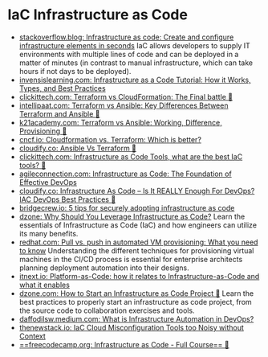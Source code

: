 # IaC Infrastructure as Code
- [stackoverflow.blog: Infrastructure as code: Create and configure infrastructure elements in seconds](https://stackoverflow.blog/2021/03/08/infrastructure-as-code-create-and-configure-infrastructure-elements-in-seconds/) IaC allows developers to supply IT environments with multiple lines of code and can be deployed in a matter of minutes (in contrast to manual infrastructure, which can take hours if not days to be deployed).
- [invensislearning.com: Infrastructure as a Code Tutorial: How it Works, Types, and Best Practices](https://www.invensislearning.com/blog/infrastructure-as-a-code-tutorial/)
- [clickittech.com: Terraform vs CloudFormation: The Final battle 🌟](https://www.clickittech.com/devops/terraform-vs-cloudformation/)
- [intellipaat.com: Terraform vs Ansible: Key Differences Between Terraform and Ansible 🌟](https://intellipaat.com/blog/terraform-vs-ansible-difference) 
- [k21academy.com: Terraform vs Ansible: Working, Difference, Provisioning 🌟](https://k21academy.com/ansible/terraform-vs-ansible)
- [cncf.io: Cloudformation vs. Terraform: Which is better?](https://www.cncf.io/blog/2021/04/06/cloudformation-vs-terraform-which-is-better/)
- [cloudify.co: Ansible Vs Terraform 🌟](https://cloudify.co/blog/ansible-vs-terraform/)
- [clickittech.com: Infrastructure as Code Tools, what are the best IaC tools? 🌟](https://www.clickittech.com/devops/infrastructure-as-code-tools/)
- [agileconnection.com: Infrastructure as Code: The Foundation of Effective DevOps](https://www.agileconnection.com/article/infrastructure-code-foundation-effective-devops)
- [cloudify.co: Infrastructure As Code – Is It REALLY Enough For DevOps? IAC DevOps Best Practices 🌟](https://cloudify.co/blog/infrastructure-as-code-is-it-really-enough-for-devops/)
- [bridgecrew.io: 5 tips for securely adopting infrastructure as code](https://bridgecrew.io/blog/5-tips-for-securely-adopting-infrastructure-as-code/)
- [dzone: Why Should You Leverage Infrastructure as Code?](https://dzone.com/articles/reasons-to-leverage-infrastructure-as-code) Learn the essentials of Infrastructure as Code (IaC) and how engineers can utilize its many benefits.
- [redhat.com: Pull vs. push in automated VM provisioning: What you need to know](https://www.redhat.com/architect/pull-push-provisioning-cicd) Understanding the different techniques for provisioning virtual machines in the CI/CD process is essential for enterprise architects planning deployment automation into their designs.
- [itnext.io: Platform-as-Code: how it relates to Infrastructure-as-Code and what it enables](https://itnext.io/platform-as-code-how-it-compares-with-infrastructure-as-code-and-what-it-enables-2684b348be2e)
- [dzone.com: How to Start an Infrastructure as Code Project 🌟](https://dzone.com/articles/how-to-start-an-infrastructure-as-code-project) Learn the best practices to properly start an infrastructure as code project, from the source code to collaboration exercises and tools.
- [daffodilsw.medium.com: What is Infrastructure Automation in DevOps?](https://daffodilsw.medium.com/what-is-infrastructure-automation-in-devops-d9681870b07d)
- [thenewstack.io: IaC Cloud Misconfiguration Tools too Noisy without Context](https://thenewstack.io/iac-cloud-misconfiguration-tools-too-noisy-without-context/)
- [==freecodecamp.org: Infrastructure as Code - Full Course== 🌟](https://www.freecodecamp.org/news/what-is-infrastructure-as-code/)